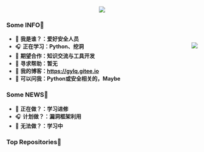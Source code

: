 <h1 align="center">
<img src="https://readme-typing-svg.herokuapp.com?font=ubuntu&color=%23B335F7&size=22&vCenter=true&height=40&lines=Welcome+to+my+home+page+%F0%9F%91%8B;I+guess+you+are+a+hacker+%F0%9F%A4%94;Nice+to+meet+you+%F0%9F%98%9D;Hope+there+is+something+you+need+%F0%9F%8E%81">
</h1>  

### Some INFO👋           
- 🌱 **我是谁？：爱好安全人员**   
- 🎧 **正在学习：Python、挖洞**       <img align="right" src="https://github-readme-stats.vercel.app/api?username=GYLQ&show_icons=true&theme=radical">
- 👯 **期望合作：知识交流与工具开发**  
- 🤔 **寻求帮助：暂无**
- 🍔 **我的博客：https://gylq.gitee.io**          
- 💬 **可以问我：Python或安全相关的，Maybe**
### Some NEWS👋
- 🌱 **正在做？：学习进修**
- 🎧 **计划做？：漏洞框架利用**
- 🤔 **无法做？：学习中**                 

### Top Repositories👋

